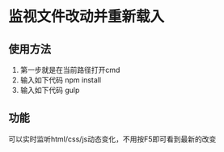﻿# 监视文件改动并重新载入 #

## 使用方法 ##

1. 第一步就是在当前路径打开cmd
2. 输入如下代码
	    npm install	
3. 输入如下代码
	    gulp	

## 功能 ##

可以实时监听html/css/js动态变化，不用按F5即可看到最新的改变